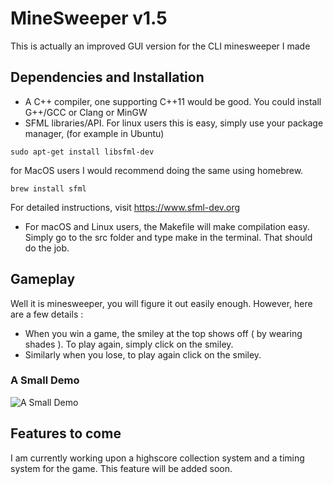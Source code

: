 # MineSweeper v1.5
This is actually an improved GUI version for the CLI minesweeper I made

## Dependencies and Installation
* A C++ compiler, one supporting C++11 would be good. You could install G++/GCC or Clang or MinGW
* SFML libraries/API. For linux users this is easy, simply use your package manager, (for example in Ubuntu)
```shell
sudo apt-get install libsfml-dev
```
for MacOS users I would recommend doing the same using homebrew. 
```shell
brew install sfml
```
For detailed instructions, visit https://www.sfml-dev.org
* For macOS and Linux users, the Makefile will make compilation easy. Simply go to the src folder and type make in the terminal. That should do the job.
## Gameplay
Well it is minesweeper, you will figure it out easily enough. However, here are a few details :
* When you win a game, the smiley at the top shows off ( by wearing shades ). To play again, simply click on the smiley.
* Similarly when you lose, to play again click on the smiley.

### A Small Demo
![A Small Demo](https://drive.google.com/file/d/13OwZfUtZeuVf0WCYiY61SVipoJGoo5uE/view?usp=sharing)

## Features to come
I am currently working upon a highscore collection system and a timing system for the game. This feature will be added soon.
